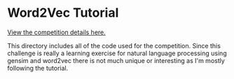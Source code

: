 Word2Vec Tutorial
======

<a href="http://www.kaggle.com/c/word2vec-nlp-tutorial">View the competition details here.</a><br/>

This directory includes all of the code used for the competition.  Since this challenge is really a learning exercise for natural language processing using gensim and word2vec there is not much unique or interesting as I'm mostly following the tutorial.